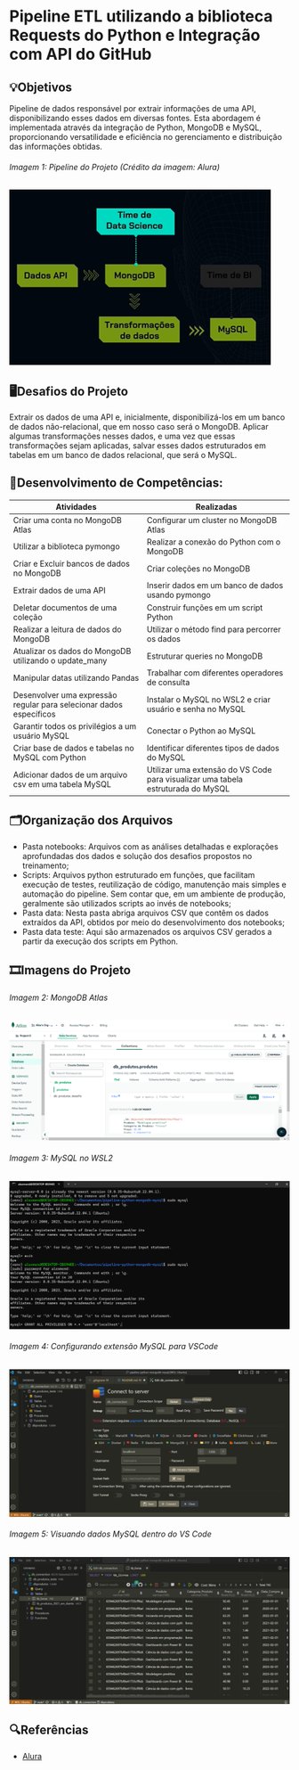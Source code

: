 # Pipeline ETL utilizando a biblioteca Requests do Python e Integração com API do GitHub

## 💡Objetivos
Pipeline de dados responsável por extrair informações de uma API, disponibilizando esses dados em diversas fontes. Esta abordagem é implementada através da integração de Python, MongoDB e MySQL, proporcionando versatilidade e eficiência no gerenciamento e distribuição das informações obtidas.

###### Imagem 1: Pipeline do Projeto (Crédito da imagem: Alura)
<img src="/assets/img/img-pipeline.png">


## 🖥️Desafios do Projeto
Extrair os dados de uma API e, inicialmente, disponibilizá-los em um banco de dados não-relacional, que em nosso caso será o MongoDB. Aplicar algumas transformações nesses dados, e uma vez que essas transformações sejam aplicadas, salvar esses dados estruturados em tabelas em um banco de dados relacional, que será o MySQL.

## 📄Desenvolvimento de Competências:
|Atividades|Realizadas |
|----------|-----------|
| Criar uma conta no MongoDB Atlas | Configurar um cluster no MongoDB Atlas |
| Utilizar a biblioteca pymongo | Realizar a conexão do Python com o MongoDB |
| Criar e Excluir bancos de dados no MongoDB | Criar coleções no MongoDB |
| Extrair dados de uma API | Inserir dados em um banco de dados usando pymongo |
| Deletar documentos de uma coleção | Construir funções em um script Python |
| Realizar a leitura de dados do MongoDB | Utilizar o método find para percorrer os dados |
| Atualizar os dados do MongoDB utilizando o update_many | Estruturar queries no MongoDB |
| Manipular datas utilizando Pandas | Trabalhar com diferentes operadores de consulta |
| Desenvolver uma expressão regular para selecionar dados específicos | Instalar o MySQL no WSL2 e criar usuário e senha no MySQL |
| Garantir todos os privilégios a um usuário MySQL | Conectar o Python ao MySQL |
| Criar base de dados e tabelas no MySQL com Python | Identificar diferentes tipos de dados do MySQL |
| Adicionar dados de um arquivo csv em uma tabela MySQL | Utilizar uma extensão do VS Code para visualizar uma tabela estruturada do MySQL |

## 🗂️Organização dos Arquivos
- Pasta notebooks: Arquivos com as análises detalhadas e explorações aprofundadas dos dados e solução dos desafios propostos no treinamento;
- Scripts: Arquivos python estruturado em funções, que facilitam execução de testes, reutilização de código, manutenção mais simples e automação do pipeline. Sem contar que, em um ambiente de produção, geralmente são utilizados scripts ao invés de notebooks;
- Pasta data: Nesta pasta abriga arquivos CSV que contêm os dados extraídos da API, obtidos por meio do desenvolvimento dos notebooks;
- Pasta data teste: Aqui são armazenados os arquivos CSV gerados a partir da execução dos scripts em Python.

## 🎞️Imagens do Projeto

###### Imagem 2: MongoDB Atlas
<img src="/assets/img/img-mongodb.png">

###### Imagem 3: MySQL no WSL2
<img src="/assets/img/img-mysql-wsl.png">

###### Imagem 4: Configurando extensão MySQL para VSCode
<img src="/assets/img/img-con-mysql.png">

###### Imagem 5: Visuando dados MySQL dentro do VS Code
<img src="/assets/img/img-tabela-mysql.png">


## 🔍Referências
- [Alura](https://www.alura.com.br/)